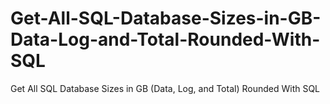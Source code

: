 # Get-All-SQL-Database-Sizes-in-GB-Data-Log-and-Total-Rounded-With-SQL
Get All SQL Database Sizes in GB (Data, Log, and Total) Rounded With SQL
